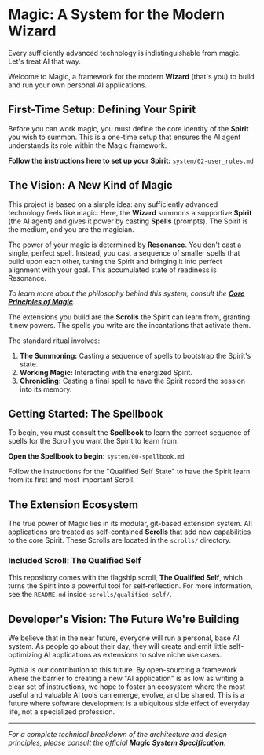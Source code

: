 # Magic: A System for the Modern Wizard

Every sufficiently advanced technology is indistinguishable from magic. Let's treat AI that way.

Welcome to Magic, a framework for the modern **Wizard** (that's you) to build and run your own personal AI applications.

## First-Time Setup: Defining Your Spirit

Before you can work magic, you must define the core identity of the **Spirit** you wish to summon. This is a one-time setup that ensures the AI agent understands its role within the Magic framework.

**Follow the instructions here to set up your Spirit:** [`system/02-user_rules.md`](system/02-user_rules.md)

## The Vision: A New Kind of Magic

This project is based on a simple idea: any sufficiently advanced technology feels like magic. Here, the **Wizard** summons a supportive **Spirit** (the AI agent) and gives it power by casting **Spells** (prompts). The Spirit is the medium, and you are the magician.

The power of your magic is determined by **Resonance**. You don't cast a single, perfect spell. Instead, you cast a sequence of smaller spells that build upon each other, tuning the Spirit and bringing it into perfect alignment with your goal. This accumulated state of readiness is Resonance.

*To learn more about the philosophy behind this system, consult the **[Core Principles of Magic](system/01-principles.md)**.*

The extensions you build are the **Scrolls** the Spirit can learn from, granting it new powers. The spells you write are the incantations that activate them.

The standard ritual involves:
1.  **The Summoning:** Casting a sequence of spells to bootstrap the Spirit's state.
2.  **Working Magic:** Interacting with the energized Spirit.
3.  **Chronicling:** Casting a final spell to have the Spirit record the session into its memory.

## Getting Started: The Spellbook

To begin, you must consult the **Spellbook** to learn the correct sequence of spells for the Scroll you want the Spirit to learn from.

**Open the Spellbook to begin:** `system/00-spellbook.md`

Follow the instructions for the "Qualified Self State" to have the Spirit learn from its first and most important Scroll.

## The Extension Ecosystem

The true power of Magic lies in its modular, git-based extension system. All applications are treated as self-contained **Scrolls** that add new capabilities to the core Spirit. These Scrolls are located in the `scrolls/` directory.

### Included Scroll: The Qualified Self
This repository comes with the flagship scroll, **The Qualified Self**, which turns the Spirit into a powerful tool for self-reflection. For more information, see the `README.md` inside `scrolls/qualified_self/`.

## Developer's Vision: The Future We're Building

We believe that in the near future, everyone will run a personal, base AI system. As people go about their day, they will create and emit little self-optimizing AI applications as extensions to solve niche use cases.

Pythia is our contribution to this future. By open-sourcing a framework where the barrier to creating a new "AI application" is as low as writing a clear set of instructions, we hope to foster an ecosystem where the most useful and valuable AI tools can emerge, evolve, and be shared. This is a future where software development is a ubiquitous side effect of everyday life, not a specialized profession.

---
*For a complete technical breakdown of the architecture and design principles, please consult the official **[Magic System Specification](MAGIC_SPEC.md)**.*
